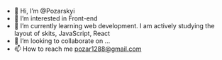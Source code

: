 - 👋 Hi, I’m @Pozarskyi
- 👀 I’m interested in Front-end 
- 🌱 I’m currently learning web development. I am actively studying the layout of skits, JavaScript, React
- 💞️ I’m looking to collaborate on ...
- 📫 How to reach me pozar1288@gmail.com

<!---
Pozarskyi/Pozarskyi is a ✨ special ✨ repository because its `README.md` (this file) appears on your GitHub profile.
You can click the Preview link to take a look at your changes.
--->
